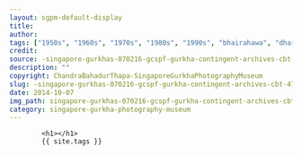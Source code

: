 ```yaml
---
layout: sgpm-default-display
title: 
author: 
tags: ["1950s", "1960s", "1970s", "1980s", "1990s", "bhairahawa", "dharan", "gurkhas", "kathmandu", "nepal", "pokhara", "singapore", "singapore gurkha archive", "singapore gurkha old photographs", "singapore gurkha photography museum", "singapore gurkhas"]
credit: 
source: -singapore-gurkhas-070216-gcspf-gurkha-contingent-archives-cbt-47
description: ""
copyright: ChandraBahadurThapa-SingaporeGurkhaPhotographyMuseum
slug: -singapore-gurkhas-070216-gcspf-gurkha-contingent-archives-cbt-47
date: 2014-10-07
img_path: singapore-gurkhas-070216-gcspf-gurkha-contingent-archives-cbt-47.jpg
category: singapore-gurkha-photography-museum
---
```

	 		

	 		<h1></h1>
	 		{{ site.tags }}
	 		
